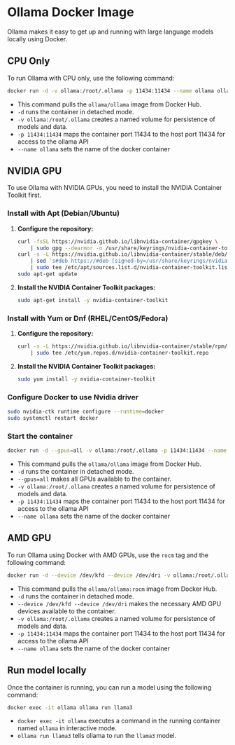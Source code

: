 # Ollama Docker Image

Ollama makes it easy to get up and running with large language models locally using Docker.

## CPU Only
To run Ollama with CPU only, use the following command:

```bash
docker run -d -v ollama:/root/.ollama -p 11434:11434 --name ollama ollama/ollama
```
* This command pulls the `ollama/ollama` image from Docker Hub.
* `-d` runs the container in detached mode.
* `-v ollama:/root/.ollama` creates a named volume for persistence of models and data.
* `-p 11434:11434` maps the container port 11434 to the host port 11434 for access to the ollama API
* `--name ollama` sets the name of the docker container

## NVIDIA GPU
To use Ollama with NVIDIA GPUs, you need to install the NVIDIA Container Toolkit first.

### Install with Apt (Debian/Ubuntu)

1. **Configure the repository:**

   ```bash
   curl -fsSL https://nvidia.github.io/libnvidia-container/gpgkey \
       | sudo gpg --dearmor -o /usr/share/keyrings/nvidia-container-toolkit-keyring.gpg
   curl -s -L https://nvidia.github.io/libnvidia-container/stable/deb/nvidia-container-toolkit.list \
       | sed 's#deb https://#deb [signed-by=/usr/share/keyrings/nvidia-container-toolkit-keyring.gpg] https://#g' \
       | sudo tee /etc/apt/sources.list.d/nvidia-container-toolkit.list
   sudo apt-get update
   ```
2. **Install the NVIDIA Container Toolkit packages:**

   ```bash
   sudo apt-get install -y nvidia-container-toolkit
   ```

### Install with Yum or Dnf (RHEL/CentOS/Fedora)

1. **Configure the repository:**
    ```bash
    curl -s -L https://nvidia.github.io/libnvidia-container/stable/rpm/nvidia-container-toolkit.repo \
        | sudo tee /etc/yum.repos.d/nvidia-container-toolkit.repo
    ```
2. **Install the NVIDIA Container Toolkit packages:**
    ```bash
    sudo yum install -y nvidia-container-toolkit
    ```

### Configure Docker to use Nvidia driver
```bash
sudo nvidia-ctk runtime configure --runtime=docker
sudo systemctl restart docker
```

### Start the container

```bash
docker run -d --gpus=all -v ollama:/root/.ollama -p 11434:11434 --name ollama ollama/ollama
```
* This command pulls the `ollama/ollama` image from Docker Hub.
* `-d` runs the container in detached mode.
* `--gpus=all` makes all GPUs available to the container.
* `-v ollama:/root/.ollama` creates a named volume for persistence of models and data.
* `-p 11434:11434` maps the container port 11434 to the host port 11434 for access to the ollama API
* `--name ollama` sets the name of the docker container

## AMD GPU

To run Ollama using Docker with AMD GPUs, use the `rocm` tag and the following command:

```bash
docker run -d --device /dev/kfd --device /dev/dri -v ollama:/root/.ollama -p 11434:11434 --name ollama ollama/ollama:rocm
```
* This command pulls the `ollama/ollama:rocm` image from Docker Hub.
* `-d` runs the container in detached mode.
* `--device /dev/kfd --device /dev/dri` makes the necessary AMD GPU devices available to the container.
* `-v ollama:/root/.ollama` creates a named volume for persistence of models and data.
* `-p 11434:11434` maps the container port 11434 to the host port 11434 for access to the ollama API
* `--name ollama` sets the name of the docker container

## Run model locally

Once the container is running, you can run a model using the following command:

```bash
docker exec -it ollama ollama run llama3
```

* `docker exec -it ollama` executes a command in the running container named `ollama` in interactive mode.
* `ollama run llama3` tells ollama to run the `llama3` model.
